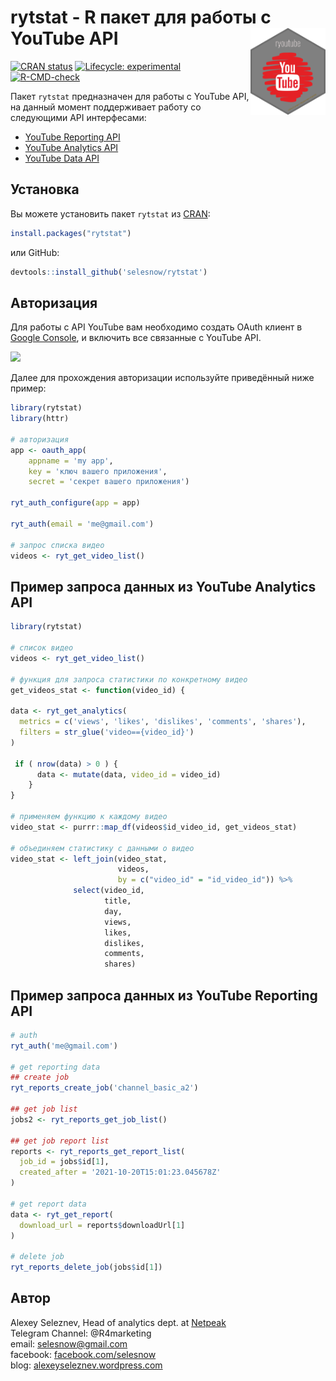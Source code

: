 
# rytstat - R пакет для работы с YouTube API <a href='https://selesnow.github.io/rytstat/'><img src='man/figures/logo.png' align="right" height="138.5" /></a>

<!-- badges: start -->
[![CRAN status](https://www.r-pkg.org/badges/version/rytstat)](https://CRAN.R-project.org/package=rytstat)
[![Lifecycle: experimental](https://img.shields.io/badge/lifecycle-experimental-orange.svg)](https://lifecycle.r-lib.org/articles/stages.html#experimental)
[![R-CMD-check](https://github.com/selesnow/rytstat/workflows/R-CMD-check/badge.svg)](https://github.com/selesnow/rytstat/actions)
<!-- badges: end -->

Пакет `rytstat` предназначен для работы с YouTube API, на данный момент поддерживает работу со следующими API интерфесами:

* [YouTube Reporting API](https://developers.google.com/youtube/reporting/v1/reports)
* [YouTube Analytics API](https://developers.google.com/youtube/analytics/data_model)
* [YouTube Data API](https://developers.google.com/youtube/v3/getting-started)

## Установка

Вы можете установить пакет `rytstat` из [CRAN](https://CRAN.R-project.org):

``` r
install.packages("rytstat")
```

или GitHub:

```r
devtools::install_github('selesnow/rytstat')
```

## Авторизация

Для работы с API YouTube вам необходимо создать OAuth клиент в [Google Console](https://console.cloud.google.com/), и включить все связанные с YouTube API.

![](http://img.netpeak.ua/alsey/53WIMY.png)

Далее для прохождения авторизации используйте приведённый ниже пример:

```r
library(rytstat)
library(httr)

# авторизация
app <- oauth_app(
    appname = 'my app',
    key = 'ключ вашего приложения', 
    secret = 'секрет вашего приложения')

ryt_auth_configure(app = app)

ryt_auth(email = 'me@gmail.com')

# запрос списка видео
videos <- ryt_get_video_list()

```

## Пример запроса данных из YouTube Analytics API


``` r
library(rytstat)

# список видео
videos <- ryt_get_video_list()

# функция для запроса статистики по конкретному видео
get_videos_stat <- function(video_id) {

data <- ryt_get_analytics(
  metrics = c('views', 'likes', 'dislikes', 'comments', 'shares'),
  filters = str_glue('video=={video_id}')
)

 if ( nrow(data) > 0 ) {
      data <- mutate(data, video_id = video_id)
    }
}

# применяем функцию к каждому видео
video_stat <- purrr::map_df(videos$id_video_id, get_videos_stat)

# объединяем статистику с данными о видео
video_stat <- left_join(video_stat,
                        videos,
                        by = c("video_id" = "id_video_id")) %>%
              select(video_id,
                     title,
                     day,
                     views,
                     likes,
                     dislikes,
                     comments,
                     shares)
```

## Пример запроса данных из YouTube Reporting API

```r
# auth
ryt_auth('me@gmail.com')

# get reporting data
## create job
ryt_reports_create_job('channel_basic_a2')

## get job list
jobs2 <- ryt_reports_get_job_list()

## get job report list
reports <- ryt_reports_get_report_list(
  job_id = jobs$id[1],
  created_after = '2021-10-20T15:01:23.045678Z'
)

# get report data
data <- ryt_get_report(
  download_url = reports$downloadUrl[1]
)

# delete job
ryt_reports_delete_job(jobs$id[1])
```

## Автор
Alexey Seleznev, Head of analytics dept. at [Netpeak](https://netpeak.net)
<Br>Telegram Channel: @R4marketing
<Br>email: selesnow@gmail.com
<Br>facebook: [facebook.com/selesnow](https://www.facebook.com/selesnow)
<Br>blog: [alexeyseleznev.wordpress.com](https://alexeyseleznev.wordpress.com/)
